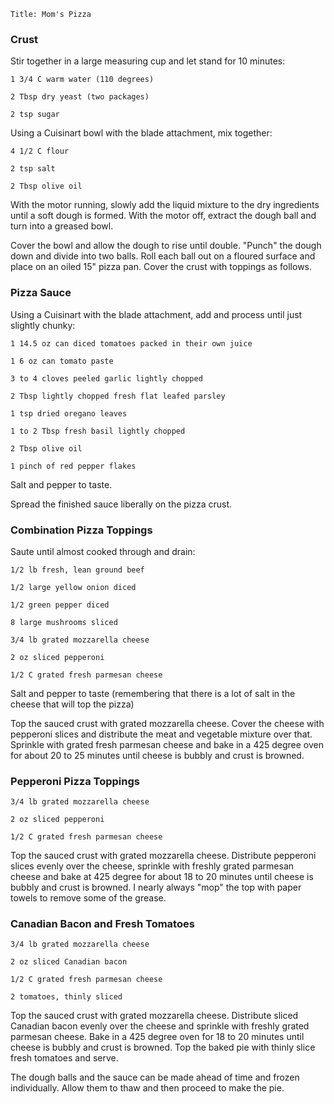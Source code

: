 ~~~ recipe-info
Title: Mom's Pizza
~~~

### Crust

Stir together in a large measuring cup and let stand for 10 minutes:

~~~ recipe-ingredients
1 3/4 C warm water (110 degrees)

2 Tbsp dry yeast (two packages)

2 tsp sugar
~~~

Using a Cuisinart bowl with the blade attachment, mix together:

~~~ recipe-ingredients
4 1/2 C flour

2 tsp salt

2 Tbsp olive oil
~~~

With the motor running, slowly add the liquid mixture to the dry ingredients until a soft dough is
formed. With the motor off, extract the dough ball and turn into a greased bowl.

Cover the bowl and allow the dough to rise until double. "Punch" the dough down and divide into two
balls. Roll each ball out on a floured surface and place on an oiled 15" pizza pan. Cover the crust
with toppings as follows.


### Pizza Sauce

Using a Cuisinart with the blade attachment, add and process until just slightly chunky:

~~~ recipe-ingredients
1 14.5 oz can diced tomatoes packed in their own juice

1 6 oz can tomato paste

3 to 4 cloves peeled garlic lightly chopped

2 Tbsp lightly chopped fresh flat leafed parsley

1 tsp dried oregano leaves

1 to 2 Tbsp fresh basil lightly chopped

2 Tbsp olive oil

1 pinch of red pepper flakes
~~~

Salt and pepper to taste.

Spread the finished sauce liberally on the pizza crust.


### Combination Pizza Toppings

Saute until almost cooked through and drain:

~~~ recipe-ingredients
1/2 lb fresh, lean ground beef

1/2 large yellow onion diced

1/2 green pepper diced

8 large mushrooms sliced

3/4 lb grated mozzarella cheese

2 oz sliced pepperoni

1/2 C grated fresh parmesan cheese
~~~

Salt and pepper to taste (remembering that there is a lot of salt in the cheese that will top the
pizza)

Top the sauced crust with grated mozzarella cheese. Cover the cheese with pepperoni slices and
distribute the meat and vegetable mixture over that. Sprinkle with grated fresh parmesan cheese and
bake in a 425 degree oven for about 20 to 25 minutes until cheese is bubbly and crust is browned.


### Pepperoni Pizza Toppings

~~~ recipe-ingredients
3/4 lb grated mozzarella cheese

2 oz sliced pepperoni

1/2 C grated fresh parmesan cheese
~~~

Top the sauced crust with grated mozzarella cheese. Distribute pepperoni slices evenly over the
cheese, sprinkle with freshly grated parmesan cheese and bake at 425 degree for about 18 to 20
minutes until cheese is bubbly and crust is browned. I nearly always "mop" the top with paper towels
to remove some of the grease.


### Canadian Bacon and Fresh Tomatoes

~~~ recipe-ingredients
3/4 lb grated mozzarella cheese

2 oz sliced Canadian bacon

1/2 C grated fresh parmesan cheese

2 tomatoes, thinly sliced
~~~

Top the sauced crust with grated mozzarella cheese. Distribute sliced Canadian bacon evenly over the
cheese and sprinkle with freshly grated parmesan cheese. Bake in a 425 degree oven for 18 to 20
minutes until cheese is bubbly and crust is browned. Top the baked pie with thinly slice fresh
tomatoes and serve.

The dough balls and the sauce can be made ahead of time and frozen individually. Allow them to thaw
and then proceed to make the pie.
